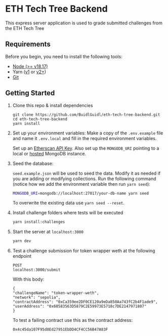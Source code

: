 # ETH Tech Tree Backend

This express server application is used to grade submitted challenges from the ETH Tech Tree

## Requirements

Before you begin, you need to install the following tools:

- [Node (>= v18.17)](https://nodejs.org/en/download/)
- Yarn ([v1](https://classic.yarnpkg.com/en/docs/install/) or [v2+](https://yarnpkg.com/getting-started/install))
- [Git](https://git-scm.com/downloads)

## Getting Started

1. Clone this repo & install dependencies

    ```
    git clone https://github.com/BuidlGuidl/eth-tech-tree-backend.git
    cd eth-tech-tree-backend
    yarn install
    ```

2. Set up your environment variables:
   Make a copy of the `.env.example` file and name it `.env.local` and fill in the required environment variables.

    Set up an [Etherscan API Key](https://etherscan.io/apis).
    Also set up the `MONGODB_URI` pointing to a local or [hosted](https://www.mongodb.com/products/platform/atlas-database) MongoDB instance.
    

3. Seed the database:

    `seed.example.json` will be used to seed the data. Modify it as needed if you are adding or modifying collections.
    Run the following command (notice how we add the environment variable then run `yarn seed`):

    ```bash
    MONGODB_URI=mongodb://localhost:27017/your-db-name yarn seed
    ```

    To overwrite the existing data use `yarn seed --reset`.


4. Install challenge folders where tests will be executed

    ```bash
    yarn install:challenges
    ```

5. Start the server at `localhost:3000`

    ```bash
    yarn dev
    ```

6. Test a challenge submission for token wrapper weth at the following endpoint

    ```
    POST
    localhost:3000/submit
    ```
    With this body:
    ```
    {
    "challengeName": "token-wrapper-weth",
    "network": "sepolia",
    "contractAddress": "0xCa359ee2DF0CE120a9eDa850Aa743fC2b4F1ade9",
    "userAddress": "0x60583563D5879C2E59973E5718c7DE2147971807"
    }
    ```
    To test a failing contract use this as the contract address:
    ```
    0x4c45da107F95d8Ed27951EbDD4CF4CC56B47A83F
    ```